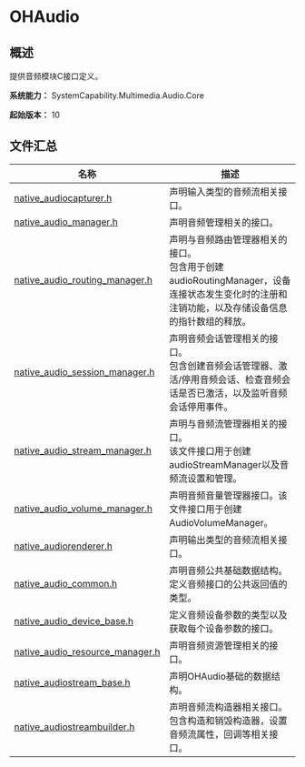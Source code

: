 # OHAudio

## 概述

提供音频模块C接口定义。

**系统能力：** SystemCapability.Multimedia.Audio.Core

**起始版本：** 10

## 文件汇总

| 名称 | 描述 |
| -- | -- |
| [native_audiocapturer.h](capi-native-audiocapturer-h.md) | 声明输入类型的音频流相关接口。 |
| [native_audio_manager.h](capi-native-audio-manager-h.md) | 声明音频管理相关的接口。 |
| [native_audio_routing_manager.h](capi-native-audio-routing-manager-h.md) | 声明与音频路由管理器相关的接口。<br> 包含用于创建audioRoutingManager，设备连接状态发生变化时的注册和注销功能，以及存储设备信息的指针数组的释放。 |
| [native_audio_session_manager.h](capi-native-audio-session-manager-h.md) | 声明音频会话管理相关的接口。<br> 包含创建音频会话管理器、激活/停用音频会话、检查音频会话是否已激活，以及监听音频会话停用事件。 |
| [native_audio_stream_manager.h](capi-native-audio-stream-manager-h.md) | 声明与音频流管理器相关的接口。<br> 该文件接口用于创建audioStreamManager以及音频流设置和管理。 |
| [native_audio_volume_manager.h](capi-native-audio-volume-manager-h.md) | 声明音频音量管理器接口。该文件接口用于创建AudioVolumeManager。 |
| [native_audiorenderer.h](capi-native-audiorenderer-h.md) | 声明输出类型的音频流相关接口。 |
| [native_audio_common.h](capi-native-audio-common-h.md) | 声明音频公共基础数据结构。<br> 定义音频接口的公共返回值的类型。 |
| [native_audio_device_base.h](capi-native-audio-device-base-h.md) | 定义音频设备参数的类型以及获取每个设备参数的接口。 |
| [native_audio_resource_manager.h](capi-native-audio-resource-manager-h.md) | 声明音频资源管理相关的接口。 |
| [native_audiostream_base.h](capi-native-audiostream-base-h.md) | 声明OHAudio基础的数据结构。 |
| [native_audiostreambuilder.h](capi-native-audiostreambuilder-h.md) | 声明音频流构造器相关接口。<br> 包含构造和销毁构造器，设置音频流属性，回调等相关接口。 |
